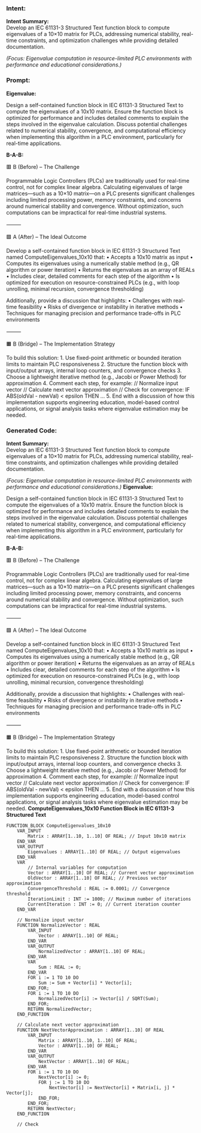 ### Intent:
**Intent Summary:**  
Develop an IEC 61131-3 Structured Text function block to compute eigenvalues of a 10×10 matrix for PLCs, addressing numerical stability, real-time constraints, and optimization challenges while providing detailed documentation.  

*(Focus: Eigenvalue computation in resource-limited PLC environments with performance and educational considerations.)*

### Prompt:
**Eigenvalue:**

Design a self-contained function block in IEC 61131-3 Structured Text to compute the eigenvalues of a 10x10 matrix. Ensure the function block is optimized for performance and includes detailed comments to explain the steps involved in the eigenvalue calculation. Discuss potential challenges related to numerical stability, convergence, and computational efficiency when implementing this algorithm in a PLC environment, particularly for real-time applications.

**B-A-B:**

🟥 B (Before) – The Challenge

Programmable Logic Controllers (PLCs) are traditionally used for real-time control, not for complex linear algebra. Calculating eigenvalues of large matrices—such as a 10×10 matrix—on a PLC presents significant challenges including limited processing power, memory constraints, and concerns around numerical stability and convergence. Without optimization, such computations can be impractical for real-time industrial systems.

⸻

🟩 A (After) – The Ideal Outcome

Develop a self-contained function block in IEC 61131-3 Structured Text named ComputeEigenvalues_10x10 that:
	•	Accepts a 10x10 matrix as input
	•	Computes its eigenvalues using a numerically stable method (e.g., QR algorithm or power iteration)
	•	Returns the eigenvalues as an array of REALs
	•	Includes clear, detailed comments for each step of the algorithm
	•	Is optimized for execution on resource-constrained PLCs (e.g., with loop unrolling, minimal recursion, convergence thresholding)

Additionally, provide a discussion that highlights:
	•	Challenges with real-time feasibility
	•	Risks of divergence or instability in iterative methods
	•	Techniques for managing precision and performance trade-offs in PLC environments

⸻

🟧 B (Bridge) – The Implementation Strategy

To build this solution:
	1.	Use fixed-point arithmetic or bounded iteration limits to maintain PLC responsiveness
	2.	Structure the function block with input/output arrays, internal loop counters, and convergence checks
	3.	Choose a lightweight iterative method (e.g., Jacobi or Power Method) for approximation
	4.	Comment each step, for example:
 // Normalize input vector
// Calculate next vector approximation
// Check for convergence: IF ABS(oldVal - newVal) < epsilon THEN ...
	5.	End with a discussion of how this implementation supports engineering education, model-based control applications, or signal analysis tasks where eigenvalue estimation may be needed.

### Generated Code:
**Intent Summary:**  
Develop an IEC 61131-3 Structured Text function block to compute eigenvalues of a 10×10 matrix for PLCs, addressing numerical stability, real-time constraints, and optimization challenges while providing detailed documentation.  

*(Focus: Eigenvalue computation in resource-limited PLC environments with performance and educational considerations.)*
**Eigenvalue:**

Design a self-contained function block in IEC 61131-3 Structured Text to compute the eigenvalues of a 10x10 matrix. Ensure the function block is optimized for performance and includes detailed comments to explain the steps involved in the eigenvalue calculation. Discuss potential challenges related to numerical stability, convergence, and computational efficiency when implementing this algorithm in a PLC environment, particularly for real-time applications.

**B-A-B:**

🟥 B (Before) – The Challenge

Programmable Logic Controllers (PLCs) are traditionally used for real-time control, not for complex linear algebra. Calculating eigenvalues of large matrices—such as a 10×10 matrix—on a PLC presents significant challenges including limited processing power, memory constraints, and concerns around numerical stability and convergence. Without optimization, such computations can be impractical for real-time industrial systems.

⸻

🟩 A (After) – The Ideal Outcome

Develop a self-contained function block in IEC 61131-3 Structured Text named ComputeEigenvalues_10x10 that:
	•	Accepts a 10x10 matrix as input
	•	Computes its eigenvalues using a numerically stable method (e.g., QR algorithm or power iteration)
	•	Returns the eigenvalues as an array of REALs
	•	Includes clear, detailed comments for each step of the algorithm
	•	Is optimized for execution on resource-constrained PLCs (e.g., with loop unrolling, minimal recursion, convergence thresholding)

Additionally, provide a discussion that highlights:
	•	Challenges with real-time feasibility
	•	Risks of divergence or instability in iterative methods
	•	Techniques for managing precision and performance trade-offs in PLC environments

⸻

🟧 B (Bridge) – The Implementation Strategy

To build this solution:
	1.	Use fixed-point arithmetic or bounded iteration limits to maintain PLC responsiveness
	2.	Structure the function block with input/output arrays, internal loop counters, and convergence checks
	3.	Choose a lightweight iterative method (e.g., Jacobi or Power Method) for approximation
	4.	Comment each step, for example:
 // Normalize input vector
// Calculate next vector approximation
// Check for convergence: IF ABS(oldVal - newVal) < epsilon THEN ...
	5.	End with a discussion of how this implementation supports engineering education, model-based control applications, or signal analysis tasks where eigenvalue estimation may be needed. **ComputeEigenvalues_10x10 Function Block in IEC 61131-3 Structured Text**

```structuredtext
FUNCTION_BLOCK ComputeEigenvalues_10x10
    VAR_INPUT
        Matrix : ARRAY[1..10, 1..10] OF REAL; // Input 10x10 matrix
    END_VAR
    VAR_OUTPUT
        Eigenvalues : ARRAY[1..10] OF REAL; // Output eigenvalues
    END_VAR
    VAR
        // Internal variables for computation
        Vector : ARRAY[1..10] OF REAL; // Current vector approximation
        OldVector : ARRAY[1..10] OF REAL; // Previous vector approximation
        ConvergenceThreshold : REAL := 0.0001; // Convergence threshold
        IterationLimit : INT := 1000; // Maximum number of iterations
        CurrentIteration : INT := 0; // Current iteration counter
    END_VAR

    // Normalize input vector
    FUNCTION NormalizeVector : REAL
        VAR_INPUT
            Vector : ARRAY[1..10] OF REAL;
        END_VAR
        VAR_OUTPUT
            NormalizedVector : ARRAY[1..10] OF REAL;
        END_VAR
        VAR
            Sum : REAL := 0;
        END_VAR
        FOR i := 1 TO 10 DO
            Sum := Sum + Vector[i] * Vector[i];
        END_FOR;
        FOR i := 1 TO 10 DO
            NormalizedVector[i] := Vector[i] / SQRT(Sum);
        END_FOR;
        RETURN NormalizedVector;
    END_FUNCTION

    // Calculate next vector approximation
    FUNCTION NextVectorApproximation : ARRAY[1..10] OF REAL
        VAR_INPUT
            Matrix : ARRAY[1..10, 1..10] OF REAL;
            Vector : ARRAY[1..10] OF REAL;
        END_VAR
        VAR_OUTPUT
            NextVector : ARRAY[1..10] OF REAL;
        END_VAR
        FOR i := 1 TO 10 DO
            NextVector[i] := 0;
            FOR j := 1 TO 10 DO
                NextVector[i] := NextVector[i] + Matrix[i, j] * Vector[j];
            END_FOR;
        END_FOR;
        RETURN NextVector;
    END_FUNCTION

    // Check
